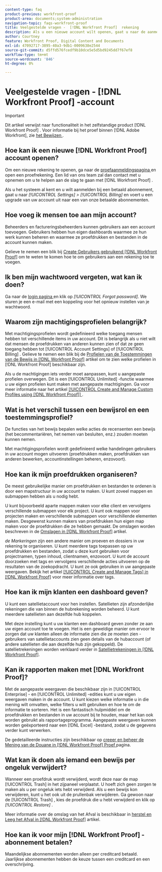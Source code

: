 ```yaml
---
content-type: faq
product-previous: workfront-proof
product-area: documents;system-administration
navigation-topic: faqs-workfront-proof
title: Veelgestelde vragen -  [!DNL Workfront Proof]  rekening
description: Als u een nieuwe account wilt openen, gaat u naar de aanmeldingspagina voor de proefversie en opent u een proefaccount. Een lid van ons team zal dan contact met u krijgen om u te helpen beginnen met  [!DNL Workfront Proof].
author: Courtney
feature: Workfront Proof, Digital Content and Documents
exl-id: 47092717-3895-40a3-9db1-0009638e2544
source-git-commit: d5ffd576fcedf9b10dce5e5d5bd9245dd7f67ef8
workflow-type: tm+mt
source-wordcount: '846'
ht-degree: 0%

---
```


# Veelgestelde vragen - [!DNL Workfront Proof] -account

>[!IMPORTANT]
>
>Dit artikel verwijst naar functionaliteit in het zelfstandige product [!DNL Workfront Proof] . Voor informatie bij het proef binnen [!DNL Adobe Workfront], zie [ het Bewijzen ](../../../review-and-approve-work/proofing/proofing.md).

## Hoe kan ik een nieuwe [!DNL Workfront Proof] account openen?

Om een nieuwe rekening te openen, ga naar de [ proefaanmeldingspagina ](https://www.proofhq.com/html/free-trial.html) en open een proefrekening. Een lid van ons team zal dan contact met u opnemen om u te helpen aan de slag te gaan met [!DNL Workfront Proof] .

Als u het systeem al kent en u wilt aanmelden bij een betaald abonnement, gaat u naar *[!UICONTROL Settings]* *>* *[!UICONTROL Billing]* en voert u een upgrade van uw account uit naar een van onze betaalde abonnementen.

## Hoe voeg ik mensen toe aan mijn account?

Beheerders en factureringsbeheerders kunnen gebruikers aan een account toevoegen. Gebruikers hebben hun eigen dashboards waarmee ze hun werk kunnen beheren en waarmee ze proefdrukken en bestanden in de account kunnen maken.

Gelieve te nemen een blik bij [ Create Gebruikers gebruikend  [!DNL Workfront Proof]](../../../workfront-proof/wp-mnguserscontacts/users/create-users.md) om te weten te komen hoe te om gebruikers aan een rekening toe te voegen.

## Ik ben mijn wachtwoord vergeten, wat kan ik doen?

Ga naar de [ login pagina ](https://app.proofhq.com/login) en klik op *[!UICONTROL Forgot password]*. We sturen je een e-mail met een koppeling voor het opnieuw instellen van je wachtwoord.

## Waarom zijn machtigingsprofielen belangrijk?

Met machtigingsprofielen wordt gedefinieerd welke toegang mensen hebben tot verschillende items in uw account. Dit is belangrijk als u niet wilt dat mensen de proefdrukken van anderen kunnen zien of dat ze geen toegang hebben tot [!UICONTROL Account Settings] of [!UICONTROL Billing] . Gelieve te nemen een blik bij de [ Profielen van de Toestemmingen van de Bewijs in  [!DNL Workfront Proof]](../../../workfront-proof/wp-acct-admin/account-settings/proof-perm-profiles-in-wp.md) artikel om te zien welke profielen in [!DNL Workfront Proof] beschikbaar zijn.

Als u de machtigingen iets verder moet aanpassen, kunt u aangepaste profielen overwegen. Dit is een [!UICONTROL Unlimited] -functie waarmee u uw eigen profielen kunt maken met aangepaste machtigingen. Ga voor meer informatie naar het artikel [[!UICONTROL Create and Manage Custom Profiles using [!DNL Workfront Proof]] ](../../../workfront-proof/wp-mnguserscontacts/users/create-and-manage-custom-profiles.md) .

## Wat is het verschil tussen een bewijsrol en een toestemmingsprofiel?

De functies van het bewijs bepalen welke acties de recensenten een bewijs (het becommentariëren, het nemen van besluiten, enz.) zouden moeten kunnen nemen.

Met machtigingsprofielen wordt gedefinieerd welke handelingen gebruikers in uw account mogen uitvoeren (proefdrukken maken, proefdrukken van anderen bewerken, accountinstellingen beheren, enzovoort).

## Hoe kan ik mijn proefdrukken organiseren?

De meest gebruikelijke manier om proefdrukken en bestanden te ordenen is door een mapstructuur in uw account te maken. U kunt zoveel mappen en submappen hebben als u nodig hebt.

U kunt bijvoorbeeld aparte mappen maken voor elke client en vervolgens verschillende submappen voor elk project. U kunt ook mappen voor projecten maken en verschillende submappen voor verschillende elementen maken. Desgewenst kunnen makers van proefdrukken hun eigen map maken voor de proefdrukken die ze hebben gemaakt. De omslagen worden beschreven in de [ Omslagen in  [!DNL Workfront Proof]](../../../workfront-proof/wp-work-proofsfiles/organize-your-work/folders.md) artikel.

*de Markeringen* zijn een andere manier om proeven en dossiers in uw rekening te organiseren. U kunt meerdere tags toepassen op uw proefdrukken en bestanden, zodat u deze kunt gebruiken voor projectnamen, typen inhoud, clientnamen, enzovoort. U kunt de account doorzoeken met tags en vervolgens verschillende acties uitvoeren op de resultaten van de zoekopdracht. U kunt ze ook gebruiken in uw aangepaste weergaven. Bekijk het artikel [[!UICONTROL Create and Manage Tags] in  [!DNL Workfront Proof]](../../../workfront-proof/wp-work-proofsfiles/organize-your-work/create-and-manage-tags.md) voor meer informatie over tags.

## Hoe kan ik mijn klanten een dashboard geven?

U kunt een satellietaccount voor hen instellen. Satellieten zijn afzonderlijke rekeningen die van binnen de hubrekening worden beheerd. U kunt meerdere satellieten aan dezelfde hub koppelen.

Met deze instelling kunt u uw klanten een dashboard geven zonder ze aan uw eigen account toe te voegen. Het is een geweldige manier om ervoor te zorgen dat uw klanten alleen de informatie zien die ze moeten zien - gebruikers van satellietaccounts zien geen details van de hubaccount (of andere satellieten die aan dezelfde hub zijn gekoppeld). De satellietrekeningen worden verklaard verder in [ Satellietrekeningen in  [!DNL Workfront Proof]](../../../workfront-proof/wp-acct-admin/satellite-accounts/sat-accts-in-wp.md).

## Kan ik rapporten maken met [!DNL Workfront Proof]?

Met de aangepaste weergaven die beschikbaar zijn in [!UICONTROL Enterprise] - en [!UICONTROL Unlimited] -edities kunt u uw eigen weergaven maken in de account. U kunt kiezen welke informatie u in die mening wilt omvatten, welke filters u wilt gebruiken en hoe te om de informatie te sorteren. Het is een fantastisch hulpmiddel om de proefdrukken en bestanden in uw account bij te houden, maar het kan ook worden gebruikt als rapportageprogramma. Aangepaste weergaven kunnen worden geëxporteerd naar een [!DNL Excel] -bestand, zodat u de gegevens verder kunt verwerken.

De gedetailleerde instructies zijn beschikbaar op [ creeer en beheer de Mening van de Douane in  [!DNL Workfront Proof]  Proef ](../../../workfront-proof/wp-work-proofsfiles/manage-your-work/create-and-manage-custom-views.md) pagina.

## Wat kan ik doen als iemand een bewijs per ongeluk verwijdert?

Wanneer een proefdruk wordt verwijderd, wordt deze naar de map [!UICONTROL Trash] in het zijpaneel verplaatst. U hoeft zich geen zorgen te maken als u per ongeluk iets hebt verwijderd. Als u een bewijs kon verwijderen, kunt u het ook uit de prullenbak verwijderen. Ga gewoon naar de [!UICONTROL Trash] , kies de proefdruk die u hebt verwijderd en klik op *[!UICONTROL Restore]* .

Meer informatie over de omslag van het Afval is beschikbaar in [ herstel en Leeg het Afval in  [!DNL Workfront Proof]](../../../workfront-proof/wp-work-proofsfiles/manage-your-work/restore-and-empty-trash.md) artikel.

## Hoe kan ik voor mijn [!DNL Workfront Proof] -abonnement betalen?

Maandelijkse abonnementen worden alleen per creditcard betaald. Jaarlijkse abonnementen hebben de keuze tussen een creditcard en een overschrijving. <!--Visit the [Account Payment in [!DNL Workfront Proof]](../../../workfront-proof/wp-billingsettings/manage-your-billing/acct-payment-in-wp.md) help page for additional information.-->
